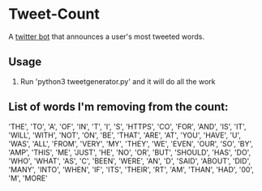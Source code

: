 # Tweet-Count
A [twitter bot](https://twitter.com/SokasukiBot) that announces a user's most tweeted words.

## Usage
1. Run 'python3 tweetgenerator.py' and it will do all the work

## List of words I'm removing from the count:

'THE', 'TO', 'A', 'OF', 'IN', 'T', 'I', 'S', 'HTTPS', 'CO', 'FOR', 'AND',
'IS', 'IT', 'WILL', 'WITH', 'NOT', 'ON', 'BE', 'THAT', 'ARE', 'AT', 'YOU',
'HAVE', 'U', 'WAS', 'ALL', 'FROM', 'VERY', 'MY', 'THEY', 'WE', 'EVEN',
'OUR', 'SO', 'BY', 'AMP', 'THIS', 'ME', 'JUST', 'HE', 'NO', 'OR', 'BUT',
'SHOULD', 'HAS', 'DO', 'WHO', 'WHAT', 'AS', 'C', 'BEEN', 'WERE', 'AN', 'D',
'SAID', 'ABOUT', 'DID', 'MANY', 'INTO', 'WHEN', 'IF', 'ITS', 'THEIR', 'RT',
'AM', 'THAN', 'HAD', '00', 'M', 'MORE'
